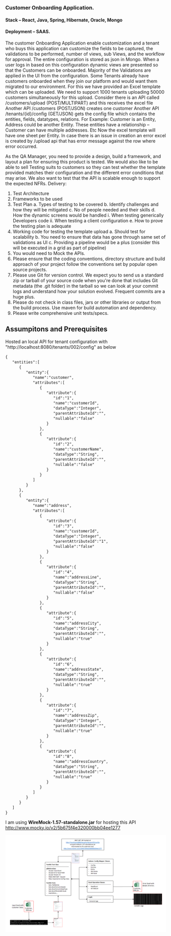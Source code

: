 ### Customer Onboarding Application.
#### Stack – React, Java, Spring, Hibernate, Oracle, Mongo
#### Deployment – SAAS.
The customer Onboarding Application enable customization and a tenant who buys this application can customize the fields to be captured, the validations to be performed, number of views, sub Views, and the workflow for approval. The entire configuration is stored as json in Mongo. When a user logs in based on this configuration dynamic views are presented so that the Customers can be onboarded.
Majority of the Validations are applied in the UI from the configuration. Some Tenants already have customers onboarded when they join our platform and would want them migrated to our environment. For this we have provided an Excel template which can be uploaded. We need to support 1000 tenants uploading 50000 customers simultaneously for this upload. 
Consider there is an API called /customers/upload (POST/MULTIPART)  and this receives the excel file
Another API /customers (POST/JSON) creates one customer
Another API /tenants/{id}/config (GET/JSON) gets the config file which contains the entities, fields, datatypes, relations.
For Example: Customer is an Entity, Address could be another Entity. These entities have a relationship – Customer can have multiple addresses. Etc
Now the excel template will have one sheet per Entity.
In case there is an issue in creation an error excel is created by /upload api that has error message against the row where error occurred. 

As the QA Manager, you need to provide a design, build a framework, and layout a plan for ensuring this product is tested. We would also like to be able to sell Testing suits to customers so they can test whether the template provided matches their configuration and the different error conditions that may arise. We also want to test that the API is scalable enough to support the expected NFRs.
Delivery: 
1)	Test Architecture
2)	Frameworks to be used
3)	Test Plan 
a.	Types of testing to be covered
b.	Identify challenges and how they will be mitigated
c.	No of people needed and their skills
d.	How the dynamic screens would be handled
i.	When testing generically Developers code
ii.	When testing a client configuration
e.	How to prove the testing plan is adequate
4)	 Working code for testing the template upload
a.	Should test for scalability
b.	You need to ensure that data has gone through same set of validations as UI
c.	Providing a pipeline would be a plus (consider this will be executed in a grid as part of pipeline) 
5)	You would need to Mock the APIs.
6)	Please ensure that the coding conventions, directory structure and build approach of your project follow the conventions set by popular open source projects.
7)	Please use Git for version control. We expect you to send us a standard zip or tarball of your source code when you're done that includes Git metadata (the .git folder) in the tarball so we can look at your commit logs and understand how your solution evolved. Frequent commits are a huge plus.
8)	Please do not check in class files, jars or other libraries or output from the build process. Use maven for build automation and dependency. 
9)	Please write comprehensive unit tests/specs.





## Assumpitons and Prerequisites

Hosted an local API for tenant configuration with "http://localhost:8080/tenants/002/config" as below

```
{
   "entities":[
      {
         "entity":{
            "name":"customer",
            "attributes":[
               {
                  "attribute":{
                     "id":"1",
                     "name":"customerId",
                     "dataType":"Integer",
                     "parentAttributeId":"",
                     "nullable":"false"
                  }
               },
               {
                  "attribute":{
                     "id":"2",
                     "name":"customerName",
                     "dataType":"String",
                     "parentAttributeId":"",
                     "nullable":"false"
                  }
               }
            ]
         }
      },
      {
         "entity":{
            "name":"address",
            "attributes":[
               {
                  "attribute":{
                     "id":"3",
                     "name":"customerId",
                     "dataType":"Integer",
                     "parentAttributeId":"1",
                     "nullable":"false"
                  }
               },
               {
                  "attribute":{
                     "id":"4",
                     "name":"addressLine",
                     "dataType":"String",
                     "parentAttributeId":"",
                     "nullable":"false"
                  }
               },
               {
                  "attribute":{
                     "id":"5",
                     "name":"addressCity",
                     "dataType":"String",
                     "parentAttributeId":"",
                     "nullable":"true"
                  }
               },
               {
                  "attribute":{
                     "id":"6",
                     "name":"addressState",
                     "dataType":"String",
                     "parentAttributeId":"",
                     "nullable":"true"
                  }
               },
               {
                  "attribute":{
                     "id":"7",
                     "name":"addressZip",
                     "dataType":"Integer",
                     "parentAttributeId":"",
                     "nullable":"true"
                  }
               },
               {
                  "attribute":{
                     "id":"8",
                     "name":"addressCountry",
                     "dataType":"String",
                     "parentAttributeId":"",
                     "nullable":"true"
                  }
               }
            ]
         }
      }
   ]
}
```
I am using <b>WireMock-1.57-standalone.jar</b> for hosting this API http://www.mocky.io/v2/5b675f4e320000bb04ee1277



![Alt text](Detailed_Arch.png?raw=true "Detailed Architecture")